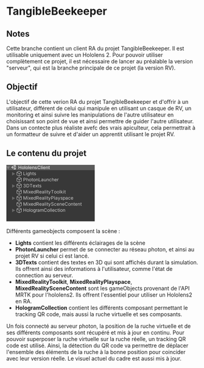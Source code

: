 # TangibleBeekeeper

## Notes
Cette branche contient un client RA du projet TangibleBeekeeper. Il est utilisable uniquement avec un Hololens 2.
Pour pouvoir utiliser complètement ce projet, il est nécessaire de lancer au préalable la version "serveur", qui est la branche principale de ce projet (la version RV).

## Objectif
L'objectif de cette verion RA du projet TangibleBeekeeper et d'offrir à un utilisateur, différent de celui qui manipule en utilisant un casque de RV, un monitoring et ainsi suivre les manipulations de l'autre utilisateur en choisissant son point de vue et ainsi permettre de guider l'autre utilisateur.
Dans un contecte plus réaliste avefc des vrais apiculteur, cela permettrait à un formatteur de suivre et d'aider un apprentit utilisant le projet RV.


## Le contenu du projet
![Start menu screenshot](/docs/AR_hierarchie.PNG)  

Différents gameobjects composent la scène :
- **Lights** contient les différents éclairages de la scène
- **PhotonLauncher** permet de se connecter au réseau photon, et ainsi au projet RV si celui ci est lancé.
- **3DTexts** contient des textes en 3D qui sont affichés durant la simulation. Ils offrent ainsi des informations à l'utilisateur, comme l'état de connection au serveur.
- **MixedRealityToolkit**, **MixedRealityPlayspace**, **MixedRealitySceneContent** sont les gameObjects provenant de l'API MRTK pour l'hololens2. Ils offrent l'essentiel pour utiliser un Hololens2 en RA.
- **HologramCollection** contient les différents composant permettant le tracking QR code, mais aussi la ruche virtuelle et ses composants.  

Un fois connecté au serveur photon, la position de la ruche virtuelle et de ses différents composants sont récupéré et mis à jour en continu. Pour pouvoir superposer la ruche virtuelle sur la ruche réelle, un tracking QR code est utilisé. Ainsi, la détection du QR code va permettre de déplacer l'ensemble des éléments de la ruche à la bonne position pour coincider avec leur version réelle.
Le visuel actuel du cadre est aussi mis à jour.
